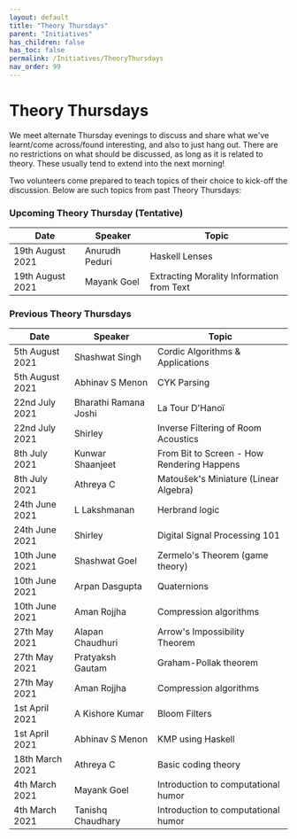 ```yaml
---
layout: default
title: "Theory Thursdays"
parent: "Initiatives"
has_children: false
has_toc: false
permalink: /Initiatives/TheoryThursdays
nav_order: 99
---
```


Theory Thursdays
=================

We meet alternate Thursday evenings to discuss and share what we've learnt/come across/found interesting, and also to just hang out. There are no restrictions on what should be discussed, as long as it is related to theory. These usually tend to extend into the next morning!

Two volunteers come prepared to teach topics of their choice to kick-off the discussion. Below are such topics from past Theory Thursdays: 

### Upcoming Theory Thursday (Tentative)

| Date            | Speaker               | Topic                                      |
| --------------- | --------------------- | ------------------------------------------ |
| 19th August 2021 | Anurudh Peduri        | Haskell Lenses |
| 19th August 2021 | Mayank Goel       | Extracting Morality Information from Text  |

### Previous Theory Thursdays

| Date            | Speaker               | Topic                                      |
| --------------- | --------------------- | ------------------------------------------ |
| 5th August 2021 | Shashwat Singh        | Cordic Algorithms & Applications           |
| 5th August 2021 | Abhinav S Menon       | CYK Parsing                                |
| 22nd July 2021  | Bharathi Ramana Joshi | La Tour D'Hanoï                            |
| 22nd July 2021  | Shirley               | Inverse Filtering of Room Acoustics        |
| 8th July 2021   | Kunwar Shaanjeet      | From Bit to Screen - How Rendering Happens |
| 8th July 2021   | Athreya C             | Matoušek's Miniature (Linear Algebra)      |
| 24th June 2021  | L Lakshmanan          | Herbrand logic                             |
| 24th June 2021  | Shirley               | Digital Signal Processing 101              |
| 10th June 2021  | Shashwat Goel         | Zermelo's Theorem (game theory)            |
| 10th June 2021  | Arpan Dasgupta        | Quaternions                                |
| 10th June 2021  | Aman Rojjha           | Compression algorithms                     |
| 27th May 2021   | Alapan Chaudhuri      | Arrow's Impossibility Theorem              |
| 27th May 2021   | Pratyaksh Gautam      | Graham-Pollak theorem                      |
| 27th May 2021   | Aman Rojjha           | Compression algorithms                     |
| 1st April 2021  | A Kishore Kumar       | Bloom Filters                              |
| 1st April 2021  | Abhinav S Menon       | KMP using Haskell                          |
| 18th March 2021 | Athreya C             | Basic coding theory                        |
| 4th March 2021  | Mayank Goel           | Introduction to computational humor        |
| 4th March 2021  | Tanishq Chaudhary     | Introduction to computational humor        |


